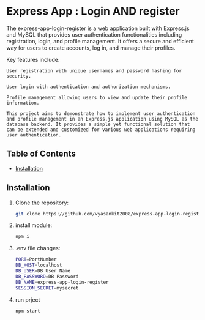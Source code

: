 # Express App : Login AND register

The express-app-login-register is a web application built with Express.js and MySQL that provides user authentication functionalities including registration, login, and profile management. It offers a secure and efficient way for users to create accounts, log in, and manage their profiles.

Key features include:

    User registration with unique usernames and password hashing for security.

    User login with authentication and authorization mechanisms.

    Profile management allowing users to view and update their profile information.

    This project aims to demonstrate how to implement user authentication and profile management in an Express.js application using MySQL as the database backend. It provides a simple yet functional solution that can be extended and customized for various web applications requiring user authentication.

## Table of Contents

- [Installation](#installation)

## Installation

1. Clone the repository:

   ```bash
   git clone https://github.com/vyasankit2008/express-app-login-register.git

2. install module:
    ```bash
    npm i

3. .env file changes:
    ```bash
    PORT=PortNumber
    DB_HOST=localhost
    DB_USER=DB User Name
    DB_PASSWORD=DB Password
    DB_NAME=express-app-login-register
    SESSION_SECRET=mysecret

4. run prject
    ```bash
    npm start
